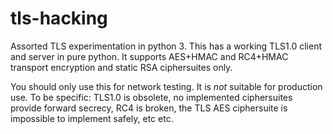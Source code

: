 tls-hacking
===========

Assorted TLS experimentation in python 3.  This has a working TLS1.0 client and server in pure python.
It supports AES+HMAC and RC4+HMAC transport encryption and static RSA ciphersuites only.

You should only use this for network testing.  It is *not* suitable for production use.
To be specific: TLS1.0 is obsolete, no implemented ciphersuites provide forward secrecy,
RC4 is broken, the TLS AES ciphersuite is impossible to implement safely, etc etc.


